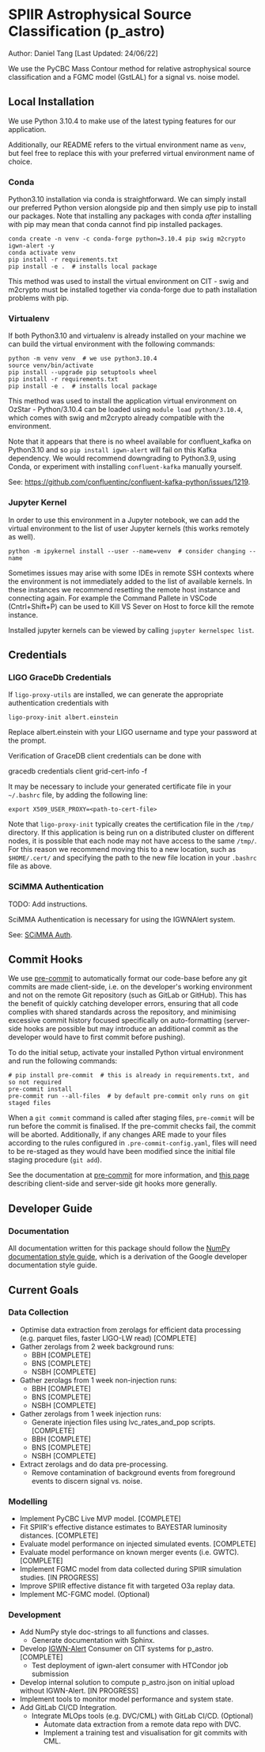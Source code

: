 # SPIIR Astrophysical Source Classification (p_astro)

Author: Daniel Tang [Last Updated: 24/06/22]

We use the PyCBC Mass Contour method for relative astrophysical source classification
and a FGMC model (GstLAL) for
a signal vs. noise model.

## Local Installation

We use Python 3.10.4 to make use of the latest typing features for our application.

Additionally, our README refers to the virtual environment name as `venv`, but feel free
 to replace this with your preferred virtual environment name of choice.

### Conda

Python3.10 installation via conda is straightforward. We can simply install our
preferred Python version alongside pip and then simply use pip to install our packages.
Note that installing any packages with conda *after* installing with pip may mean that
conda cannot find pip installed packages.

    conda create -n venv -c conda-forge python=3.10.4 pip swig m2crypto igwn-alert -y
    conda activate venv
    pip install -r requirements.txt
    pip install -e .  # installs local package

This method was used to install the virtual environment on CIT - swig and m2crypto must
be installed together via conda-forge due to path installation problems with pip.

### Virtualenv

If both Python3.10 and virtualenv is already installed on your machine we can build
the virtual environment with the following commands:

    python -m venv venv  # we use python3.10.4
    source venv/bin/activate
    pip install --upgrade pip setuptools wheel
    pip install -r requirements.txt
    pip install -e .  # installs local package

This method was used to install the application virtual environment on OzStar -
Python/3.10.4 can be loaded using `module load python/3.10.4`, which comes with swig and
 m2crypto already compatible with the environment.

Note that it appears that there is no wheel available for confluent_kafka on Python3.10
and so `pip install igwn-alert` will fail on this Kafka dependency. We would recommend
downgrading to Python3.9, using Conda, or experiment with installing `confluent-kafka`
manually yourself.

See: https://github.com/confluentinc/confluent-kafka-python/issues/1219.

### Jupyter Kernel

In order to use this environment in a Jupyter notebook, we can add the virtual
 environment to the list of user Jupyter kernels (this works remotely as well).

    python -m ipykernel install --user --name=venv  # consider changing --name

Sometimes issues may arise with some IDEs in remote SSH contexts where the environment
is not immediately added to the list of available kernels. In these instances we
recommend resetting the remote host instance and connecting again. For example the
Command Pallete in VSCode (Cntrl+Shift+P) can be used to Kill VS Sever on Host to force
kill the remote instance.

Installed jupyter kernels can be viewed by calling `jupyter kernelspec list`.

## Credentials

### LIGO GraceDb Credentials

If `ligo-proxy-utils` are installed, we can generate the appropriate authentication
credentials with

    ligo-proxy-init albert.einstein

Replace albert.einstein with your LIGO username and type your password at the prompt.

Verification of GraceDB client credentials can be done with

   gracedb credentials client
   grid-cert-info -f <path-to-cert-file>

It may be necessary to include your generated certificate file in your `~/.bashrc` file,
by adding the following line:

    export X509_USER_PROXY=<path-to-cert-file>

Note that `ligo-proxy-init` typically creates the certification file in the `/tmp/`
directory. If this application is being run on a distributed cluster on different nodes,
 it is possible that each node may not have access to the same `/tmp/`. For this reason
we recommend moving this to a new location, such as `$HOME/.cert/` and specifying the
path to the new file location in your `.bashrc` file as above.

### SCiMMA Authentication

TODO: Add instructions.

SciMMA Authentication is necessary for using the IGWNAlert system.

See: [SCiMMA Auth](https://my.hop.scimma.org/).

## Commit Hooks

We use [pre-commit](https://pre-commit.com/) to automatically format our code-base
before any git commits are made client-side, i.e. on the developer's working
environment and not on the remote Git repository (such as GitLab or GitHub). This has
the benefit of  quickly catching developer errors, ensuring that all code complies with
shared standards across the repository, and minimising excessive commit history focused
specifically on auto-formatting (server-side hooks are possible but may introduce
an additional commit as the developer would have to first commit before pushing).

To do the initial setup, activate your installed Python virtual environment and run the
following commands:

    # pip install pre-commit  # this is already in requirements.txt, and so not required
    pre-commit install
    pre-commit run --all-files  # by default pre-commit only runs on git staged files

When a `git commit` command is called after staging files, `pre-commit` will be run
before the commit is finalised. If the pre-commit checks fail, the commit will be
aborted. Additionally, if any changes ARE made to your files according to the rules
configured in `.pre-commit-config.yaml`, files will need to be re-staged as they
would have been modified since the initial file staging procedure (`git add`).

See the documentation at [pre-commit](https://pre-commit.com/) for more information,
and [this page](https://git-scm.com/book/en/v2/Customizing-Git-Git-Hooks) describing
client-side and server-side git hooks more generally.

## Developer Guide

### Documentation

All documentation written for this package should follow the [NumPy documentation style guide](https://numpy.org/doc/1.21/docs/howto_document.html), which is a derivation of the Google developer documentation style guide.

<!-- ### Formatting

Black with --line-length 100 . -->

## Current Goals

### Data Collection

- Optimise data extraction from zerolags for efficient data processing (e.g. parquet files, faster LIGO-LW read) [COMPLETE]
- Gather zerolags from 2 week background runs:
  - BBH [COMPLETE]
  - BNS [COMPLETE]
  - NSBH [COMPLETE]
- Gather zerolags from 1 week non-injection runs:
  - BBH [COMPLETE]
  - BNS [COMPLETE]
  - NSBH [COMPLETE]
- Gather zerolags from 1 week injection runs:
  - Generate injection files using lvc_rates_and_pop scripts. [COMPLETE]
  - BBH [COMPLETE]
  - BNS [COMPLETE]
  - NSBH [COMPLETE]
- Extract zerolags and do data pre-processing.
  - Remove contamination of background events from foreground events to discern signal vs. noise.

### Modelling

- Implement PyCBC Live MVP model. [COMPLETE]
- Fit SPIIR's effective distance estimates to BAYESTAR luminosity distances. [COMPLETE]
- Evaluate model performance on injected simulated events. [COMPLETE]
- Evaluate model performance on known merger events (i.e. GWTC). [COMPLETE]
- Implement FGMC model from data collected during SPIIR simulation studies. [IN PROGRESS]
- Improve SPIIR effective distance fit with targeted O3a replay data.
- Implement MC-FGMC model. (Optional)

### Development

- Add NumPy style doc-strings to all functions and classes.
  - Generate documentation with Sphinx.
- Develop [IGWN-Alert](https://git.ligo.org/lscsoft/igwn-alert/-/blob/main/share/igwn_alert_listener) Consumer on CIT systems for p_astro. [COMPLETE]
  - Test deployment of igwn-alert consumer with HTCondor job submission
- Develop internal solution to compute p_astro.json on initial upload without IGWN-Alert. [IN PROGRESS]
- Implement tools to monitor model performance and system state.
- Add GitLab CI/CD Integration.
  - Integrate MLOps tools (e.g. DVC/CML) with GitLab CI/CD. (Optional)
    - Automate data extraction from a remote data repo with DVC.
    - Implement a training test and visualisation for git commits with CML.
